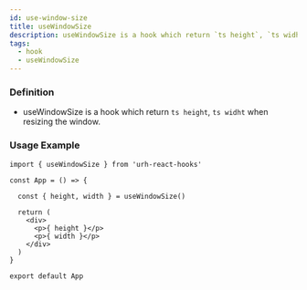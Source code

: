 ```yaml
---
id: use-window-size
title: useWindowSize
description: useWindowSize is a hook which return `ts height`, `ts widht` when resizing the window.
tags: 
  - hook
  - useWindowSize
---
```


### Definition

- useWindowSize is a hook which return `ts height`, `ts widht` when resizing the window.

### Usage Example

```tsx
import { useWindowSize } from 'urh-react-hooks'

const App = () => {

  const { height, width } = useWindowSize()

  return (
    <div>
      <p>{ height }</p>
      <p>{ width }</p>
    </div>
  )
}

export default App
```
